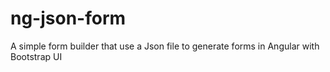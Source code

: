 # ng-json-form
A simple form builder that use a Json file to generate forms in Angular with Bootstrap UI

